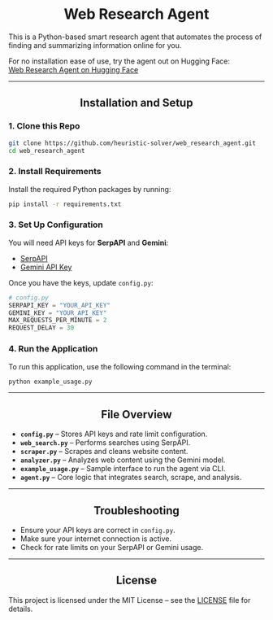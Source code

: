 <div align="center">
  <h1>Web Research Agent</h1>
</div>

This is a Python-based smart research agent that automates the process of finding and summarizing information online for you.

For no installation ease of use, try the agent out on Hugging Face:  
[Web Research Agent on Hugging Face](https://huggingface.co/spaces/heuristic-solver/web_res_agent_joel)

---

<div align="center">
  <h2>Installation and Setup</h2>
</div>

### 1. Clone this Repo

```bash
git clone https://github.com/heuristic-solver/web_research_agent.git
cd web_research_agent
```

### 2. Install Requirements

Install the required Python packages by running:

```bash
pip install -r requirements.txt
```

### 3. Set Up Configuration

You will need API keys for **SerpAPI** and **Gemini**:

- [SerpAPI](https://serpapi.com/)
- [Gemini API Key](https://aistudio.google.com/app/apikey)

Once you have the keys, update `config.py`:

```python
# config.py
SERPAPI_KEY = "YOUR_API_KEY"
GEMINI_KEY = "YOUR_API_KEY"
MAX_REQUESTS_PER_MINUTE = 2
REQUEST_DELAY = 30
```

### 4. Run the Application

To run this application, use the following command in the terminal:

```bash
python example_usage.py
```

---

<div align="center">
  <h2>File Overview</h2>
</div>

- **`config.py`** – Stores API keys and rate limit configuration.
- **`web_search.py`** – Performs searches using SerpAPI.
- **`scraper.py`** – Scrapes and cleans website content.
- **`analyzer.py`** – Analyzes web content using the Gemini model.
- **`example_usage.py`** – Sample interface to run the agent via CLI.
- **`agent.py`** – Core logic that integrates search, scrape, and analysis.

---

<div align="center">
  <h2>Troubleshooting</h2>
</div>

- Ensure your API keys are correct in `config.py`.
- Make sure your internet connection is active.
- Check for rate limits on your SerpAPI or Gemini usage.

---

<div align="center">
  <h2>License</h2>
</div>

This project is licensed under the MIT License – see the [LICENSE](LICENSE) file for details.
